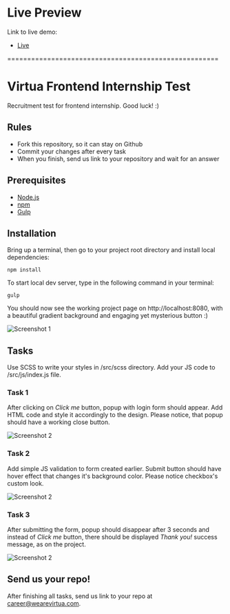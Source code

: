 # Live Preview

Link to live demo:

- [Live](https://dudzon.github.io/frontend-internship-test/build/)

=====================================================

# Virtua Frontend Internship Test

Recruitment test for frontend internship. Good luck! :)

## Rules

- Fork this repository, so it can stay on Github
- Commit your changes after every task
- When you finish, send us link to your repository and wait for an answer

## Prerequisites

- [Node.js](https://nodejs.org/en/)
- [npm](https://www.npmjs.com/get-npm)
- [Gulp](https://gulpjs.org/getting-started.html)

## Installation

Bring up a terminal, then go to your project root directory and install local dependencies:

`npm install`

To start local dev server, type in the following command in your terminal:

`gulp`

You should now see the working project page on http://localhost:8080, with a beautiful gradient background and engaging yet mysterious button :)

![Screenshot 1](design/1.png)

## Tasks

Use SCSS to write your styles in /src/scss directory. Add your JS code to /src/js/index.js file.

### Task 1

After clicking on _Click me_ button, popup with login form should appear. Add HTML code and style it accordingly to the design. Please notice, that popup should have a working close button.

![Screenshot 2](design/2.png)

### Task 2

Add simple JS validation to form created earlier. Submit button should have hover effect that changes it's background color. Please notice checkbox's custom look.

![Screenshot 2](design/3.png)

### Task 3

After submitting the form, popup should disappear after 3 seconds and instead of _Click me_ button, there should be displayed _Thank you!_ success message, as on the project.

![Screenshot 2](design/4.png)

## Send us your repo!

After finishing all tasks, send us link to your repo at [career@wearevirtua.com](mailto:career@wearevirtua.com).
